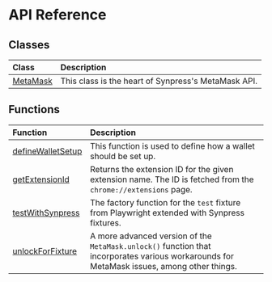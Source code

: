 # API Reference

## Classes

| Class | Description |
| :------ | :------ |
| [MetaMask](classes/MetaMask.md) | This class is the heart of Synpress's MetaMask API. |

## Functions

| Function | Description |
| :------ | :------ |
| [defineWalletSetup](functions/defineWalletSetup.md) | This function is used to define how a wallet should be set up. |
| [getExtensionId](functions/getExtensionId.md) | Returns the extension ID for the given extension name. The ID is fetched from the `chrome://extensions` page. |
| [testWithSynpress](functions/testWithSynpress.md) | The factory function for the `test` fixture from Playwright extended with Synpress fixtures. |
| [unlockForFixture](functions/unlockForFixture.md) | A more advanced version of the `MetaMask.unlock()` function that incorporates various workarounds for MetaMask issues, among other things. |
